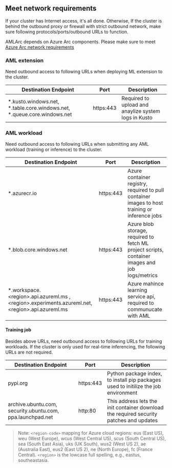 ## Meet network requirements

If your cluster has Internet access, it's all done. Otherwise, If the cluster is behind the outbound proxy or firewall with strict outbound network, make sure following protocols/ports/outbound URLs to function.

AMLArc depends on Azure Arc components. Please make sure to meet [Azure Arc network requirements](https://docs.microsoft.com/en-us/azure/azure-arc/kubernetes/quickstart-connect-cluster?tabs=azure-cli#meet-network-requirements) 

### AML extension
 
Need outbound access to following URLs when deploying ML extension to the cluster.

| Destination Endpoint| Port | Description |
|--|--|--|
| *.kusto.windows.net, *.table.core.windows.net, *.queue.core.windows.net | https:443 | Required to upload and anaylize system logs in Kusto |

### AML workload

Need outbound access to following URLs when submitting any AML workload (training or inference) to the cluster.
  
| Destination Endpoint| Port | Description |
|--|--|--|
| *.azurecr.io | https:443 | Azure container registry, required to pull container images to host training or inference jobs|
| *.blob.core.windows.net | https:443 | Azure blob storage, required to fetch ML project scripts, container images and job logs/metrics|
| *.workspace.\<region\>.api.azureml.ms ,  \<region\>.experiments.azureml.net,  \<region\>.api.azureml.ms | https:443 | Azure mahince learning service api, required to communucate with AML |

#### Training job
 
 Besides above URLs, need outbound access to following URLs for training workloads. If the cluster is only used for real-time inferencing, the following URLs are not required.

| Destination Endpoint| Port | Description |
|--|--|--|
| pypi.org | https:443 | Python package index, to install pip packages used to initilize the job environment |
| archive.ubuntu.com, security.ubuntu.com, ppa.launchpad.net | http:80 | This address lets the init container download the required security patches and updates |


>Note: `<region-code>` mapping for Azure cloud regions: eus (East US), weu (West Europe), wcus (West Central US), scus (South Central US), sea (South East Asia), uks (UK South), wus2 (West US 2), ae (Australia East), eus2 (East US 2), ne (North Europe), fc (France Central). `<region>` is the lowcase full spelling, e.g., eastus, southeastasia.
